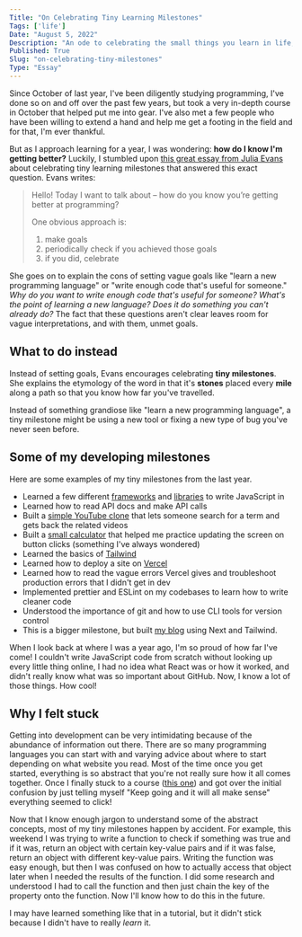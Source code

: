```yaml
---
Title: "On Celebrating Tiny Learning Milestones"
Tags: ['life']
Date: "August 5, 2022"
Description: "An ode to celebrating the small things you learn in life, daily."
Published: True
Slug: "on-celebrating-tiny-milestones"
Type: "Essay"
---
```


Since October of last year, I've been diligently studying programming, I've done so on and off over the past few years, but took a very in-depth course in October that helped put me into gear. I've also met a few people who have been willing to extend a hand and help me get a footing in the field and for that, I'm ever thankful.

But as I approach learning for a year, I was wondering: **how do I know I'm getting better?** Luckily, I stumbled upon [this great essay from Julia Evans](https://jvns.ca/blog/2022/03/13/celebrate-tiny-learning-milestones/) about celebrating tiny learning milestones that answered this exact question. Evans writes:

> Hello! Today I want to talk about – how do you know you’re getting
> better at programming?
> 
> One obvious approach is:
> 
> 1.  make goals
> 2.  periodically check if you achieved those goals
> 3.  if you did, celebrate

She goes on to explain the cons of setting vague goals like "learn a new programming language" or "write enough code that's useful for someone." *Why do you want to write enough code that's useful for someone?* *What's the point of learning a new language? Does it do something you can't already do?* The fact that these questions aren't clear leaves room for vague interpretations, and with them, unmet goals.

## What to do instead
Instead of setting goals, Evans encourages celebrating **tiny milestones**. She explains the etymology of the word in that it's **stones** placed every **mile** along a path so that you know how far you've travelled.

Instead of something grandiose like "learn a new programming language", a tiny milestone might be using a new tool or fixing a new type of bug you've never seen before.

## Some of my developing milestones
Here are some examples of my tiny milestones from the last year.

 - Learned a few different [frameworks](https://nextjs.org/) and [libraries](https://reactjs.org/) to write JavaScript in
 - Learned how to read API docs and make API calls
 - Built a [simple YouTube clone](https://github.com/dmabery/yt-clone) that lets someone search for a term and gets back the related videos
 - Built a [small calculator](https://github.com/dmabery/cool-calculator) that helped me practice updating the screen on button clicks (something I've always wondered)
 - Learned the basics of [Tailwind](https://tailwindcss.com/)
 - Learned how to deploy a site on [Vercel](https://vercel.com/)
 - Learned how to read the vague errors Vercel gives and troubleshoot production errors that I didn't get in dev
 - Implemented prettier and ESLint on my codebases to learn how to write cleaner code
 - Understood the importance of git and how to use CLI tools for version control
 - This is a bigger milestone, but built [my blog](https://www.daltonmabery.com/) using Next and Tailwind.

When I look back at where I was a year ago, I'm so proud of how far I've come! I couldn't write JavaScript code from scratch without looking up every little thing online, I had no idea what React was or how it worked, and didn't really know what was so important about GitHub. Now, I know a lot of those things. How cool!

## Why I felt stuck
Getting into development can be very intimidating because of the abundance of information out there. There are so many programming languages you can start with and varying advice about where to start depending on what website you read. Most of the time once you get started, everything is so abstract that you're not really sure how it all comes together. Once I finally stuck to a course ([this one](https://www.udemy.com/course/the-web-developer-bootcamp/)) and got over the initial confusion by just telling myself "Keep going and it will all make sense" everything seemed to click!

Now that I know enough jargon to understand some of the abstract concepts, most of my tiny milestones happen by accident. For example, this weekend I was trying to write a function to check if something was true and if it was, return an object with certain key-value pairs and if it was false, return an object with different key-value pairs. Writing the function was easy enough, but then I was confused on how to actually access that object later when I needed the results of the function. I did some research and understood I had to call the function and then just chain the key of the property onto the function. Now I'll know how to do this in the future.

I may have learned something like that in a tutorial, but it didn't stick because I didn't have to really *learn* it.